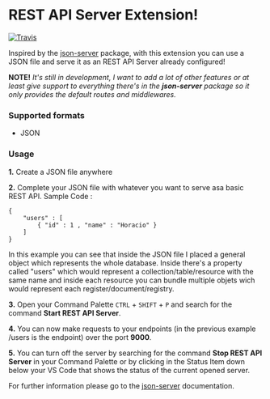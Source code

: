 # REST API Server Extension!

[![Travis](https://travis-ci.com/HoracioGutierrez/rest-api-server-vscode.svg?branch=master)](https://travis-ci.com/github/HoracioGutierrez/rest-api-server-vscode)

Inspired by the [json-server](https://github.com/typicode/json-server) package, with this extension you can use a JSON file and serve it as an REST API Server already configured!

**NOTE!** *It's still in development, I want to add a lot of other features or at least give support to everything there's in the **json-server** package so it only provides the default routes and middlewares.*

### Supported formats

* JSON

### Usage

**1.** Create a JSON file anywhere

**2.** Complete your JSON file with whatever you want to serve asa basic REST API. Sample Code : 

```
{
    "users" : [
        { "id" : 1 , "name" : "Horacio" }
    ]
}
```
In this example you can see that inside the JSON file I placed a general object which represents the whole database. Inside there's a property called "users" which would represent a collection/table/resource with the same name and inside each resource you can bundle multiple objets wich would represent each register/document/registry.

**3.** Open your Command Palette `CTRL` + `SHIFT` + `P` and search for the command **Start REST API Server**.   

**4.** You can now make requests to your endpoints (in the previous example /users is the endpoint) over the port **9000**.    


**5.** You can turn off the server by searching for the command **Stop REST API Server** in your Command Palette or by clicking in the Status Item down below your VS Code that shows the status of the current opened server.

For further information please go to the [json-server](https://github.com/typicode/json-server) documentation.

